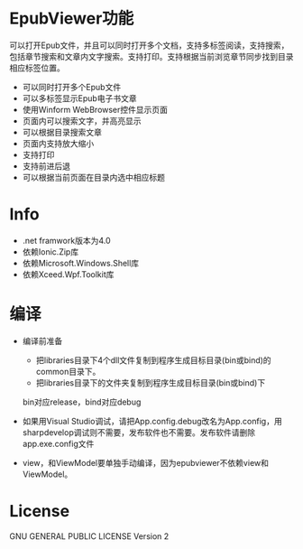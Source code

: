 # EpubViewer功能

可以打开Epub文件，并且可以同时打开多个文档，支持多标签阅读，支持搜索，包括章节搜索和文章内文字搜索。支持打印。支持根据当前浏览章节同步找到目录相应标签位置。

+ 可以同时打开多个Epub文件
+ 可以多标签显示Epub电子书文章
+ 使用Winform WebBrowser控件显示页面
+ 页面内可以搜索文字，并高亮显示
+ 可以根据目录搜索文章
+ 页面内支持放大缩小
+ 支持打印
+ 支持前进后退
+ 可以根据当前页面在目录内选中相应标题

# Info
+ .net framwork版本为4.0
+ 依赖Ionic.Zip库
+ 依赖Microsoft.Windows.Shell库
+ 依赖Xceed.Wpf.Toolkit库

# 编译

+ 编译前准备
    - 把libraries目录下4个dll文件复制到程序生成目标目录(bin或bind)的common目录下。
    - 把libraries目录下的文件夹复制到程序生成目标目录(bin或bind)下

    bin对应release，bind对应debug

+ 如果用Visual Studio调试，请把App.config.debug改名为App.config，用sharpdevelop调试则不需要，发布软件也不需要。发布软件请删除app.exe.config文件
+ view，和ViewModel要单独手动编译，因为epubviewer不依赖view和ViewModel。

# License

GNU GENERAL PUBLIC LICENSE Version 2